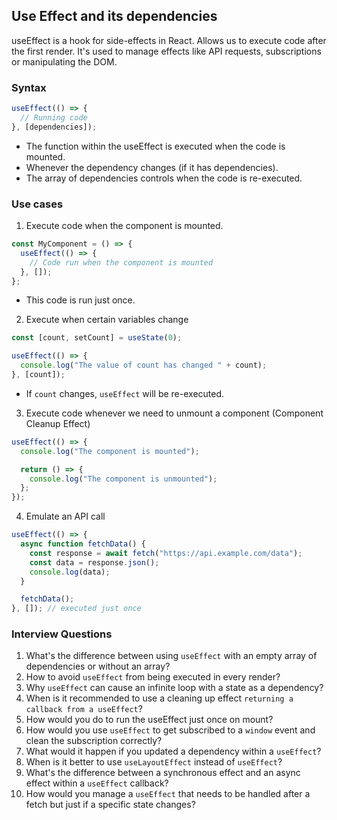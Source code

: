 ## Use Effect and its dependencies

useEffect is a hook for side-effects in React. Allows us to execute code after the first render. It's used to manage effects like API requests, subscriptions or manipulating the DOM.

### Syntax

```jsx
useEffect(() => {
  // Running code
}, [dependencies]);
```

- The function within the useEffect is executed when the code is mounted.
- Whenever the dependency changes (if it has dependencies).
- The array of dependencies controls when the code is re-executed.

### Use cases

1. Execute code when the component is mounted.

```jsx
const MyComponent = () => {
  useEffect(() => {
    // Code run when the component is mounted
  }, []);
};
```

- This code is run just once.

2. Execute when certain variables change

```jsx
const [count, setCount] = useState(0);

useEffect(() => {
  console.log("The value of count has changed " + count);
}, [count]);
```

- If `count` changes, `useEffect` will be re-executed.

3. Execute code whenever we need to unmount a component (Component Cleanup Effect)

```jsx
useEffect(() => {
  console.log("The component is mounted");

  return () => {
    console.log("The component is unmounted");
  };
});
```

4. Emulate an API call

```jsx
useEffect(() => {
  async function fetchData() {
    const response = await fetch("https://api.example.com/data");
    const data = response.json();
    console.log(data);
  }

  fetchData();
}, []); // executed just once
```

### Interview Questions

1. What's the difference between using `useEffect` with an empty array of dependencies or without an array?
2. How to avoid `useEffect` from being executed in every render?
3. Why `useEffect` can cause an infinite loop with a state as a dependency?
4. When is it recommended to use a cleaning up effect `returning a callback from a useEffect`?
5. How would you do to run the useEffect just once on mount?
6. How would you use `useEffect` to get subscribed to a `window` event and clean the subscription correctly?
7. What would it happen if you updated a dependency within a `useEffect`?
8. When is it better to use `useLayoutEffect` instead of `useEffect`?
9. What's the difference between a synchronous effect and an async effect within a `useEffect` callback?
10. How would you manage a `useEffect` that needs to be handled after a fetch but just if a specific state changes?
